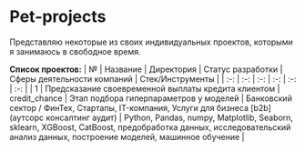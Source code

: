 # Pet-projects
Представляю некоторые из своих индивидуальных проектов, которыми я занимаюсь в свободное время.  

**Список проектов:**
| № | Название  | Директория | Статус разработки | Сферы деятельности компаний | Стек/Инструменты |
| :-: | :-: | :-: | :-: | :-: | :-: |
| 1 | Предсказание своевременной выплаты кредита клиентом | credit_chance | Этап подбора гиперпараметров у моделей | Банковский сектор / ФинТех, Стартапы, IT-компания, Услуги для бизнеса [b2b] (аутсорс консалтинг аудит) | Python, Pandas, numpy, Matplotlib, Seaborn, sklearn, XGBoost, CatBoost, предобработка данных, исследовательский анализ данных, построение моделей, машинное обучение |
